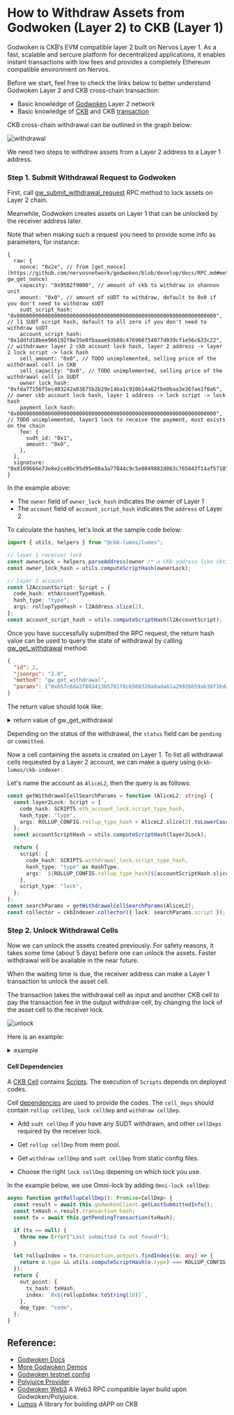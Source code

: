 # How to Withdraw Assets from Godwoken (Layer 2) to CKB (Layer 1)

Godwoken is CKB‘s EVM compatible layer 2 built on Nervos Layer 1. As a fast, scalable and sercure platform for decentralized applications, it enables instant transactions with low fees and provides a completely Ethereum compatible environment on Nervos. 

Before we start, feel free to check the links below to better understand Godwoken Layer 2 and CKB cross-chain transaction:

- Basic knowledge of [Godwoken](https://www.nervos.org/godwoken) Layer 2 network
- Basic knowledge of [CKB](https://docs.nervos.org/docs/basics/introduction) and CKB [transaction](https://docs.nervos.org/docs/reference/transaction)

CKB cross-chain withdrawal can be outlined in the graph below:

![withdrawal](../image/sequence-godwoken-withdrawal.png)


We need two steps to withdraw assets from a Layer 2 address to a Layer 1 address.

### Step 1. Submit Withdrawal Request to Godwoken

First, call [gw_submit_withdrawal_request](https://github.com/nervosnetwork/godwoken/blob/develop/docs/RPC.md#method-gw_submit_withdrawal_request) RPC method to lock assets on Layer 2 chain.

Meanwhile, Godwoken creates assets on Layer 1 that can be unlocked by the receiver address later.

Note that when making such a request you need to provide some info as parameters, for instance:

```json5
{
  raw: {
    nonce: "0x2e", // from [get_nonce](https://github.com/nervosnetwork/godwoken/blob/develop/docs/RPC.md#method-gw_get_nonce)
    capacity: "0x9502f9000", // amount of ckb to withdraw in shannon unit
    amount: "0x0", // amount of sUDT to withdraw, default to 0x0 if you don't need to withdraw sUDT
    sudt_script_hash: "0x0000000000000000000000000000000000000000000000000000000000000000", // l1 SUDT script hash, default to all zero if you don't need to withdraw sUDT
    account_script_hash: "0x1ddfd18bee966192f8e35e8fbaaae93b88c476960754077d039cf1e56c633c22", // withdrawer layer 2 ckb account lock hash, layer 2 address -> layer 2 lock script -> lock hash
    sell_amount: "0x0", // TODO unimplemented, selling price of the withdrawal cell in CKB
    sell_capacity: "0x0", // TODO unimplemented, selling price of the withdrawal cell in SUDT
    owner_lock_hash: "0xfda77156f5ec403242a03875b2b29e14ba1c910b14a62fbe0baa3e367ae1f0a6", // owner ckb account lock hash, layer 1 address -> lock script -> lock hash
    payment_lock_hash: "0x0000000000000000000000000000000000000000000000000000000000000000", // TODO unimplemented, layer1 lock to receive the payment, must exists on the chain
    fee: {
      sudt_id: "0x1",
      amount: "0x0",
    },
  },
  signature: "0x8109666e73e8e2ce0bc95d95e08a3a77844c9c5e8049882d863c765843f14af57107bf22c00bce8ea1e45cdbc85415d4f497061913bcbfa97258b2b27897a53a01",
}
```

In the example above:

- The `owner` field of `owner_lock_hash` indicates the owner of Layer 1
- The `account` field of `account_script_hash` indicates the `address` of Layer 2

To calculate the hashes, let's look at the sample code below:

```ts
import { utils, helpers } from "@ckb-lumos/lumos";

// layer 1 receiver lock
const ownerLock = helpers.parseAddress(owner /* a CKB address like ckt1... */);
const owner_lock_hash = utils.computeScriptHash(ownerLock);

// layer 2 account
const l2AccountScript: Script = {
  code_hash: ethAccountTypeHash,
  hash_type: "type",
  args: rollupTypeHash + l2Address.slice(2),
};
const account_script_hash = utils.computeScriptHash(l2AccountScript);
```

Once you have successfully submitted the RPC request, the return hash value can be used to query the state of withdrawal by calling [gw_get_withdrawal](https://github.com/nervosnetwork/godwoken/blob/develop/docs/RPC.md#method-gw_get_withdrawal) method:

```JSON
{
  "id": 2,
  "jsonrpc": "2.0",
  "method": "gw_get_withdrawal",
  "params": ["0xb57c6da2f803413b5781f8c6508320a0ada61a2992bb59ab38f16da2d02099c1"]
}
```

The return value should look like:

<details>
  <summary markdown="span">return value of gw_get_withdrawal</summary>

```JSON
{
  "jsonrpc": "2.0",
  "id": 2,
  "result": {
    "withdrawal": {
      "raw": {
        "nonce": "0x2e",
        "capacity": "0x9502f9000",
        "amount": "0x0",
        "sell_amount": "0x0",
        "sell_capacity": "0x0",
        "sudt_script_hash": "0x0000000000000000000000000000000000000000000000000000000000000000",
        "account_script_hash": "0x1ddfd18bee966192f8e35e8fbaaae93b88c476960754077d039cf1e56c633c22",
        "owner_lock_hash": "0xfda77156f5ec403242a03875b2b29e14ba1c910b14a62fbe0baa3e367ae1f0a6",
        "payment_lock_hash": "0x0000000000000000000000000000000000000000000000000000000000000000",
        "fee": {
          "sudt_id": "0x1",
          "amount": "0x0"
        }
      },
      "signature": "0x8109666e73e8e2ce0bc95d95e08a3a77844c9c5e8049882d863c765843f14af57107bf22c00bce8ea1e45cdbc85415d4f497061913bcbfa97258b2b27897a53a01"
    },
    "status": "committed"
  }
}
```

</details>

Depending on the status of the withdrawal, the `status` field can be `pending` or `committed`.

Now a cell containing the assets is created on Layer 1. To list all withdrawal cells requested by a Layer 2 account, we can make a query using `@ckb-lumos/ckb-indexer`. 

Let's name the account as `AliceL2`, then the query is as follows:

```ts
const getWithdrawalCellSearchParams = function (AliceL2: string) {
  const layer2Lock: Script = {
    code_hash: SCRIPTS.eth_account_lock.script_type_hash,
    hash_type: "type",
    args: ROLLUP_CONFIG.rollup_type_hash + AliceL2.slice(2).toLowerCase(),
  };
  const accountScriptHash = utils.computeScriptHash(layer2Lock);

  return {
    script: {
      code_hash: SCRIPTS.withdrawal_lock.script_type_hash,
      hash_type: "type" as HashType,
      args: `${ROLLUP_CONFIG.rollup_type_hash}${accountScriptHash.slice(2)}`,
    },
    script_type: "lock",
  };
};
const searchParams = getWithdrawalCellSearchParams(AliceL2);
const collector = ckbIndexer.collector({ lock: searchParams.script });
```

### Step 2. Unlock Withdrawal Cells

Now we can unlock the assets created previously. For safety reasons, it takes some time (about 5 days) before one can unlock the assets. Faster withdrawal will be available in the near future. 

When the waiting time is due, the receiver address can make a Layer 1 transaction to unlock the asset cell.

The transaction takes the withdrawal cell as input and another CKB cell to pay the transaction fee in the output withdraw cell, by changing the lock of the asset cell to the receiver lock.

![unlock](../image/unlock.png)

Here is an example:

<details>
  <summary markdown="span">example</summary>

```json5
{
  version: "0x0",
  cell_deps: [
    {
      // withdraw cell dep
      out_point: {
        tx_hash: "0xb4b07dcd1571ac18683b515ada40e13b99bd0622197b6817047adc9f407f4828",
        index: "0x0",
      },
      dep_type: "code",
    },
    {
      // rollup cell dep
      out_point: {
        tx_hash: "0x6ab0949b8ce8e7b268d12848c2668a049c3c0ac0d5e803311dd2512c96ce3072",
        index: "0x0",
      },
      dep_type: "code",
    },
    {
      // omni lock cell dep
      out_point: {
        tx_hash: "0x9154df4f7336402114d04495175b37390ce86a4906d2d4001cf02c3e6d97f39c",
        index: "0x0",
      },
      dep_type: "code",
    },
    {
      // secp256k1 cell dep
      out_point: {
        tx_hash: "0xf8de3bb47d055cdf460d93a2a6e1b05f7432f9777c8c474abf4eec1d4aee5d37",
        index: "0x0",
      },
      dep_type: "dep_group",
    },
  ],
  header_deps: [],
  inputs: [
    {
      // withdrawal cell
      since: "0x0",
      previous_output: {
        index: "0x27",
        tx_hash: "0xfd6b226ca0cf63860b6958b75c498d44d780b273b9a5dd5563925dfb99c7b2d8",
      },
    },
    {
      // owner cell
      since: "0x0",
      previous_output: {
        index: "0x0",
        tx_hash: "0xe68156b56efe7da6143a4f4c6b1fd6e57cad34d5677a3eb2ebe0ab4a5a8b8c07",
      },
    },
  ],
  outputs: [
    {
      // with changing the lock of withdrawal cell to owner lock, the assets is unlocked by owner
      capacity: "0xba43b7400",
      lock: {
        code_hash: "0x79f90bb5e892d80dd213439eeab551120eb417678824f282b4ffb5f21bad2e1e",
        hash_type: "type",
        args: "0x01a08bcc398854db4eaffd9c28b881c65f91e3a28b00",
      },
      type: null,
    },
    {
      // owner cell exchange after paying tx fee
      capacity: "0x95623ea60",
      lock: {
        code_hash: "0x79f90bb5e892d80dd213439eeab551120eb417678824f282b4ffb5f21bad2e1e",
        hash_type: "type",
        args: "0x01a08bcc398854db4eaffd9c28b881c65f91e3a28b00",
      },
    },
  ],
  outputs_data: ["0x", "0x"],
  witnesses: ["0x1c000000100000001c0000001c000000080000000000000004000000", "..."],
}
```

</details>

#### Cell Dependencies

A [CKB Cell](https://github.com/nervosnetwork/rfcs/blob/master/rfcs/0022-transaction-structure/0022-transaction-structure.md#Celll) contains [Scripts](https://github.com/nervosnetwork/rfcs/blob/master/rfcs/0022-transaction-structure/0022-transaction-structure.md#Script). The execution of `Scripts` depends on deployed codes. 

Cell [dependencies](https://github.com/nervosnetwork/rfcs/blob/master/rfcs/0022-transaction-structure/0022-transaction-structure.md#celldep) are used to provide the codes. The `cell_deps` should contain `rollup cellDep`, `lock cellDep` and `withdraw cellDep`. 

* Add `sudt cellDep` if you have any SUDT withdrawn, and other `cellDeps` required by the receiver lock. 

* Get `rollup cellDep` from mem pool.

* Get `withdraw cellDep` and `sudt cellDep` from static config files. 

* Choose the right `lock cellDep` depening on which lock you use. 

In the example below, we use Omni-lock by adding `Omni-lock cellDep`:

```ts
async function getRollupCellDep(): Promise<CellDep> {
  const result = await this.godwokenClient.getLastSubmittedInfo();
  const txHash = result.transaction_hash;
  const tx = await this.getPendingTransaction(txHash);

  if (tx == null) {
    throw new Error("Last submitted tx not found!");
  }

  let rollupIndex = tx.transaction.outputs.findIndex((o: any) => {
    return o.type && utils.computeScriptHash(o.type) === ROLLUP_CONFIG.rollup_type_hash;
  });
  return {
    out_point: {
      tx_hash: txHash,
      index: `0x${rollupIndex.toString(16)}`,
    },
    dep_type: "code",
  };
}
```

## Reference:

- [Godwoken Docs](https://github.com/nervosnetwork/godwoken/blob/develop/docs/RPC.md#method-gw_submit_withdrawal_request)
- [More Godwoken Demos](https://github.com/classicalliu/gw-demos)
- [Godwoken testnet config](https://github.com/nervosnetwork/godwoken-public/blob/master/testnet/config/scripts-deploy-result.json)
- [Polyjuice Provider](https://github.com/nervosnetwork/polyjuice-provider)
- [Godwoken Web3](https://github.com/nervosnetwork/godwoken-web3#godwoken-web3-api) A Web3 RPC compatible layer build upon Godwoken/Polyjuice.
- [Lumos](https://github.com/nervosnetwork/lumos) A library for building dAPP on CKB
